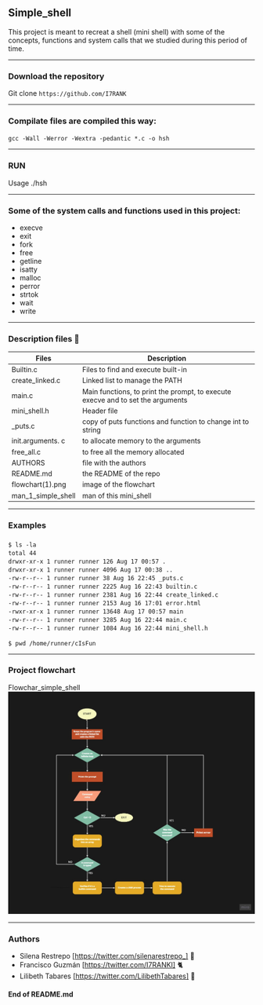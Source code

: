 ## Simple_shell
This project is meant to recreat a shell (mini shell) with some of the concepts, functions and system calls that we studied during this period of time.

------------
### Download the repository

Git clone `https://github.com/I7RANK`

------------

### Compilate files are compiled this way:
`gcc -Wall -Werror -Wextra -pedantic *.c -o hsh`

------------

### RUN

Usage ./hsh

------------
### Some of the system calls and functions used in this project:
- execve
- exit
- fork
- free
- getline
- isatty
- malloc
- perror
- strtok
- wait
- write

------------


### Description files 📂

| Files  | Description  |
| ------------ | ------------ |
| Builtin.c  |  Files to find and execute built-in |
| create_linked.c  |  Linked list to manage the PATH |
| main.c	| Main functions, to print the prompt, to execute execve and to set the arguments |
| mini_shell.h | Header file |
| _puts.c | copy of puts functions and function to change int to string |
| init.arguments. c | to allocate memory to the arguments |
| free_all.c | to free all the memory allocated |
| AUTHORS | file with the authors |
| README.md | the README  of the repo |
| flowchart(1).png | image of the flowchart |
| man_1_simple_shell | man of this mini_shell |


------------


### Examples

####
`$ ls -la` <br/>
`total 44`  <br/>
`drwxr-xr-x 1 runner runner 126 Aug 17 00:57 .` <br/>
`drwxr-xr-x 1 runner runner 4096 Aug 17 00:38 ..`  <br/>
`-rw-r--r-- 1 runner runner 38 Aug 16 22:45 _puts.c`  <br/>
`-rw-r--r-- 1 runner runner 2225 Aug 16 22:43 builtin.c`  <br/>
`-rw-r--r-- 1 runner runner 2381 Aug 16 22:44 create_linked.c` <br/>
`-rw-r--r-- 1 runner runner 2153 Aug 16 17:01 error.html`  <br/>
`-rwxr-xr-x 1 runner runner 13648 Aug 17 00:57 main`  <br/>
`-rw-r--r-- 1 runner runner 3285 Aug 16 22:44 main.c` <br/>
`-rw-r--r-- 1 runner runner 1084 Aug 16 22:44 mini_shell.h`  <br/>

`$ pwd /home/runner/cIsFun`


------------


### Project flowchart
Flowchar_simple_shell
[![Flowchart_simple_shell](https://github.com/I7RANK/simple_shell/blob/master/flowchart%20(1).jpg "Flowchart_simple_shell")](https://github.com/I7RANK/simple_shell/blob/master/flowchart%20(1).jpg "Flowchart_simple_shell")


------------


### Authors
- Silena Restrepo [https://twitter.com/silenarestrepo_] 🌺
- Francisco Guzmán [https://twitter.com/I7RANKI] 🐈
- Lilibeth Tabares [https://twitter.com/LilibethTabares] 🌻

#### End of README.md
